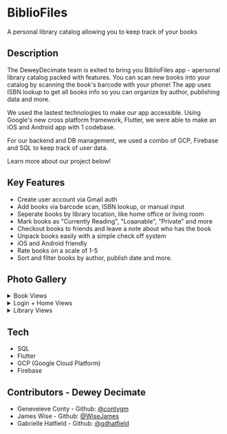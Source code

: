 # BiblioFiles
A personal library catalog allowing you to keep track of your books

## Description

The DeweyDecimate team is exited to bring you BiblioFiles app - apersonal library catalog packed with features. You can scan new books into your catalog by scanning the book's barcode with your phone! The app uses ISBN lookup to get all books info so you can organize by author, publishing data and more. 

We used the lastest technologies to make our app accessible. Using Google's new cross platform framework, Flutter, we were able to make an iOS and Android app with 1 codebase. 

For our backend and DB management, we used a combo of GCP, Firebase and SQL to keep track of user data. 

Learn more about our project below!

## Key Features
 - Create user account via Gmail auth
 - Add books via barcode scan, ISBN lookup, or manual input
 - Seperate books by library location, like home office or living room
 - Mark books as "Currently Reading", "Loaanable", "Private" and more
 - Checkout books to friends and leave a note about who has the book
 - Unpack books easily with a simple check off system
 - iOS and Android friendly
 - Rate books on a scale of 1-5
 - Sort and filter books by author, publish date and more. 

## Photo Gallery 
<details>
  <summary>Book Views</summary>
  
  ![top of book view](/assets/finalPics/book_top.png)
  ![bottom of book view](/assets/finalPics/book-bottom.png)
</details>
<details>
  <summary>Login + Home Views</summary>

  ![login view](/assets/finalPics/login.png)
  ![home view](/assets/finalPics/home.png)

</details>
<details>
  <summary>Library Views</summary>

  ![library](/assets/finalPics/library.png)
  ![library select](/assets/finalPics/library_select.png)

</details>

## Tech
- SQL
- Flutter
- GCP (Google Cloud Platform)
- Firebase

## Contributors - Dewey Decimate
- Geneveieve Conty - Github: [@contygm](https://github.com/contygm)
- James Wise - Github: [@WiseJames](https://github.com/WiseJames)
- Gabrielle Hatfield - Github: [@gdhatfield](https://github.com/gdhatfield)